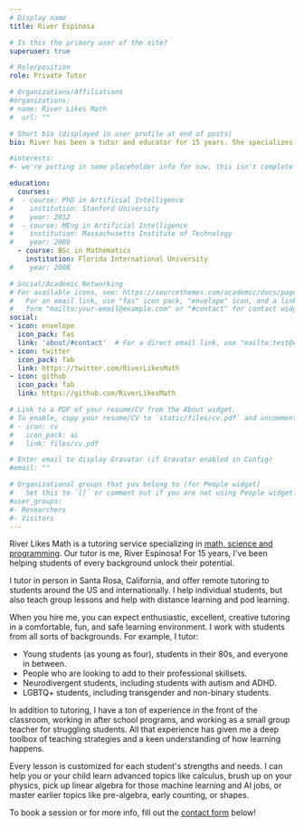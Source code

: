 ```yaml
---
# Display name
title: River Espinosa

# Is this the primary user of the site?
superuser: true

# Role/position
role: Private Tutor

# Organizations/Affiliations
#organizations:
# name: River Likes Math 
#  url: ""

# Short bio (displayed in user profile at end of posts)
bio: River has been a tutor and educator for 15 years. She specializes in teaching math, programming, and science, but also helps with reading, writing, and study skills.  

#interests:
#- we're putting in some placeholder info for now, this isn't complete yet! 

education:
  courses:
#  - course: PhD in Artificial Intelligence
#    institution: Stanford University
#    year: 2012
#  - course: MEng in Artificial Intelligence
#    institution: Massachusetts Institute of Technology
#    year: 2009
  - course: BSc in Mathematics
    institution: Florida International University
#    year: 2008

# Social/Academic Networking
# For available icons, see: https://sourcethemes.com/academic/docs/page-builder/#icons
#   For an email link, use "fas" icon pack, "envelope" icon, and a link in the
#   form "mailto:your-email@example.com" or "#contact" for contact widget.
social:
- icon: envelope
  icon_pack: fas
  link: 'about/#contact'  # For a direct email link, use "mailto:test@example.org".
- icon: twitter
  icon_pack: fab
  link: https://twitter.com/RiverLikesMath
- icon: github
  icon_pack: fab
  link: https://github.com/RiverLikesMath

# Link to a PDF of your resume/CV from the About widget.
# To enable, copy your resume/CV to `static/files/cv.pdf` and uncomment the lines below.
# - icon: cv
#   icon_pack: ai
#   link: files/cv.pdf

# Enter email to display Gravatar (if Gravatar enabled in Config)
#email: ""

# Organizational groups that you belong to (for People widget)
#   Set this to `[]` or comment out if you are not using People widget.
#user_groups:
#- Researchers
#- Visitors
---
```


River Likes Math is a tutoring service specializing in [math, science and programming](post/what-i-teach). Our tutor is me, River Espinosa! For 15 years, I've been helping students of every background unlock their potential. 

I tutor in person in Santa Rosa, California, and offer remote tutoring to students around the US and internationally. I help individual students, but also teach group lessons and help with distance learning and pod learning. 

When you hire me, you can expect enthusiastic, excellent, creative tutoring in a comfortable, fun, and safe learning environment. I work with students from all sorts of backgrounds. For example, I tutor: 

* Young students (as young as four), students in their 80s, and everyone in between. 
* People who are looking to add to their professional skillsets.
* Neurodivergent students, including students with autism and ADHD. 
* LGBTQ+ students, including transgender and non-binary students. 

In addition to tutoring, I have a ton of experience in the front of the classroom, working in after school programs, and working as a small group teacher for struggling students. All that experience has given me a deep toolbox of teaching strategies and a keen understanding of how learning happens. 

Every lesson is customized for each student's strengths and needs. I can help you or your child learn advanced topics like calculus, brush up on your physics, pick up linear algebra for those machine learning and AI jobs, or master earlier topics like pre-algebra, early counting, or shapes. 

To book a session or for more info, fill out the [contact form](#contact) below! 

 
   

